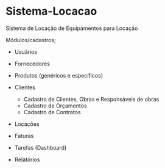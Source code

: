 # Sistema-Locacao
Sistema de Locação de Equipamentos para Locação

Módulos/cadastros;

- Usuários

- Fornecedores

- Produtos (genéricos e específicos)

- Clientes
    <ul>
        <li>Cadastro de Clientes, Obras e Responsáveis de obras</li>
        <li>Cadastro de Orçamentos</li>
        <li>Cadastro de Contratos</li>
    </ul>

- Locações

- Faturas

- Tarefas (Dashboard)

- Relatórios
